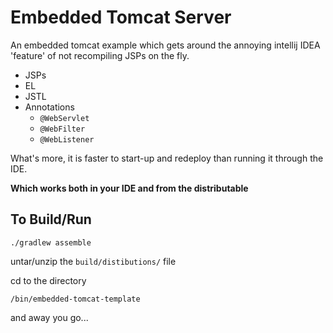 # Embedded Tomcat Server

An embedded tomcat example which gets around the annoying intellij IDEA 
'feature' of not recompiling JSPs on the fly. 

 - JSPs
 - EL
 - JSTL
 - Annotations
   - `@WebServlet`
   - `@WebFilter`
   - `@WebListener`

What's more, it is faster to start-up and redeploy than running it through 
the IDE.

**Which works both in your IDE and from the distributable**

## To Build/Run

`./gradlew assemble`

untar/unzip the `build/distibutions/` file

cd to the directory

`/bin/embedded-tomcat-template`

and away you go...